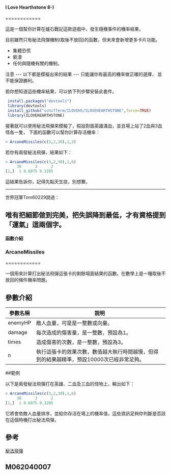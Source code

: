 #### I Love Hearthstone 8-)
============

這是一個幫你計算在爐石戰記這款遊戲中，發生隨機事件的機率結果。

目前雖然只有秘法飛彈機制(取後不放回)的函數，但未來會新增更多卡片功能。

  * 集體恐慌
  * 褻瀆
  * 任何與隨機有關的機制。

注意 --- 以下都是模擬出來的結果 --- 只能讓你有最高的機率做正確的選擇，
並不能保證勝利。

若你想知道這些機率結果，可以依下列步驟安裝此套件。
~~~R
 install.packages("devtools")
 library(devtools)
 install_github("schifferm/ILOVEHS/ILOVEHEARTHSTONE",force=TRUE)
 library(ILOVEHEARTHSTONE)
~~~
接著就可以使用秘法飛彈來模擬了，假設對面英雄滿血，並且場上站了2血與3血怪各一隻，
下面的函數可以幫你計算存活機率：

~~~R
> ArcaneMissiles(c(3,2,30),1,3)
~~~
若你有兩發秘法飛彈，結果如下：

~~~R
> ArcaneMissiles(c(3,2,30),1,6)
     30      3      2
[1,]  1 0.6075 0.3205
~~~
這結果告訴你，記得先點天生技，別想賽。
***
世界冠軍Tom60229說過：

## 唯有把細節做到完美，把失誤降到最低，才有資格提到「運氣」這兩個字。

#### 函數介紹

### ArcaneMissiles
============

一個用來計算打出秘法飛彈這張卡的剩餘場面結果的函數。在數學上是一種取後不放回的條件機率問題。

## 參數介紹 

| 參數名稱 | 說明 |
| ------ | ----------- |
| enemyHP   | 敵人血量，可是是一整數或向量。 |
| damage | 每次造成的傷害量，是一整數，預設為1。 |
| times    | 造成傷害的次數，是一整數，預設為3。 |
| n    | 執行這張卡的效果次數，數值越大執行時間越慢，但得到的結果越精準，預設10000次已經非常足夠。 |

##範例

以下是兩發秘法飛彈打在英雄、二血及三血的怪物上，輸出如下：

~~~R
> ArcaneMissiles(c(3,2,30),1,6)
     30      3      2
[1,]  1 0.6075 0.3205
~~~

它將會依敵人血量排序，並給你存活在場上的機率值，這些資訊足夠你判斷是否該在這個時機打出秘法飛彈。

## 參考

[秘法飛彈](https://playhearthstone.com/zh-tw/cards/564-arcane-missiles)

## M062040007
